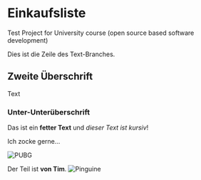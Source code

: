 # Einkaufsliste
Test Project for University course (open source based software development)

Dies ist die Zeile des Text-Branches.

## Zweite Überschrift
Text
### Unter-Unterüberschrift

Das ist ein **fetter Text** und *dieser Text ist kursiv*!


Ich zocke gerne...

![PUBG](https://static.altchar.com/live/media/images/950x633_ct/11351_PUBG_PS4_9dc49d9e35558d5ead48306dd074bd25.jpg)

Der Teil ist **von Tim**.
![Pinguine](https://www.welt.de/img/reise/Fern/mobile124508590/9842500187-ci102l-w1024/Jackass-penguins-Spheniscus-demersus.jpg)